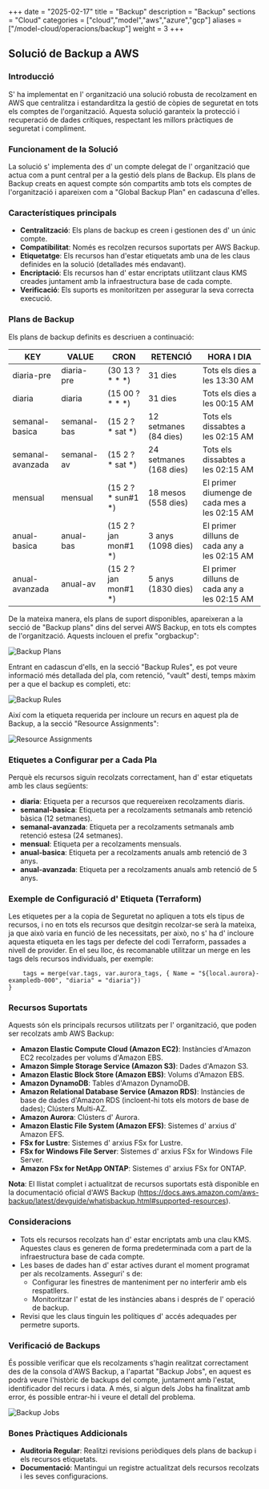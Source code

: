 +++
date        = "2025-02-17"
title       = "Backup"
description = "Backup"
sections    = "Cloud"
categories  = ["cloud","model","aws","azure","gcp"]
aliases     = ["/model-cloud/operacions/backup"]
weight      = 3
+++

## Solució de Backup a AWS

### Introducció

S' ha implementat en l' organització una solució robusta de recolzament en AWS que centralitza i estandarditza la gestió de còpies de seguretat en tots els comptes de l'organització. Aquesta solució garanteix la protecció i recuperació de dades crítiques, respectant les millors pràctiques de seguretat i compliment.

### Funcionament de la Solució

La solució s' implementa des d' un compte delegat de l' organització que actua com a punt central per a la gestió dels plans de Backup. Els plans de Backup creats en aquest compte són compartits amb tots els comptes de l'organització i apareixen com a "Global Backup Plan" en cadascuna d'elles.

### Característiques principals

- **Centralització**: Els plans de backup es creen i gestionen des d' un únic compte.
- **Compatibilitat**: Només es recolzen recursos suportats per AWS Backup.
- **Etiquetatge**: Els recursos han d'estar etiquetats amb una de les claus definides en la solució (detallades més endavant).
- **Encriptació**: Els recursos han d' estar encriptats utilitzant claus KMS creades juntament amb la infraestructura base de cada compte.
- **Verificació**: Els suports es monitoritzen per assegurar la seva correcta execució.

### Plans de Backup

Els plans de backup definits es descriuen a continuació:

  | KEY | VALUE | CRON | RETENCIÓ | HORA I DIA |  
  |------|-------|-------|-------|-------|
  | diaria-pre | diaria-pre | (30 13 ? * * *) | 31 dies | Tots els dies a les 13:30 AM
  | diaria | diaria | (15 00 ? * * *) | 31 dies | Tots els dies a les 00:15 AM
  | semanal-basica | semanal-bas | (15 2 ? * sat *) | 12 setmanes (84 dies) | Tots els dissabtes a les 02:15 AM
  | semanal-avanzada | semanal-av | (15 2 ? * sat *) | 24 setmanes (168 dies) | Tots els dissabtes a les 02:15 AM
  | mensual | mensual | (15 2 ? * sun#1 *) | 18 mesos (558 dies) | El primer diumenge de cada mes a les 02:15 AM
  | anual-basica | anual-bas | (15 2 ? jan mon#1 *) | 3 anys (1098 dies) | El primer dilluns de cada any a les 02:15 AM
  | anual-avanzada | anual-av | (15 2 ? jan mon#1 *) | 5 anys (1830 dies) | El primer dilluns de cada any a les 02:15 AM

De la mateixa manera, els plans de suport disponibles, apareixeran a la secció de "Backup plans" dins del servei AWS Backup, en tots els comptes de l'organització. Aquests inclouen el prefix "orgbackup":

![Backup Plans](/related/cloud/backup-plans.png)

Entrant en cadascun d'ells, en la secció "Backup Rules", es pot veure informació més detallada del pla, com retenció, "vault" destí, temps màxim per a que el backup es completi, etc:

![Backup Rules](/related/cloud/backup-rules.png)

Així com la etiqueta requerida per incloure un recurs en aquest pla de Backup, a la secció "Resource Assignments":

![Resource Assignments](/related/cloud/resource-assignments.png)

### Etiquetes a Configurar per a Cada Pla

Perquè els recursos siguin recolzats correctament, han d' estar etiquetats amb les claus següents:
- **diaria**: Etiqueta per a recursos que requereixen recolzaments diaris.
- **semanal-basica**: Etiqueta per a recolzaments setmanals amb retenció bàsica (12 setmanes).
- **semanal-avanzada**: Etiqueta per a recolzaments setmanals amb retenció estesa (24 setmanes).
- **mensual**: Etiqueta per a recolzaments mensuals.
- **anual-basica**: Etiqueta per a recolzaments anuals amb retenció de 3 anys.
- **anual-avanzada**: Etiqueta per a recolzaments anuals amb retenció de 5 anys.

### Exemple de Configuració d' Etiqueta (Terraform)

Les etiquetes per a la copia de Seguretat no apliquen a tots els tipus de recursos, i no en tots els recursos que desitgin recolzar-se serà la mateixa, ja que això varia en funció de les necessitats, per això, no s' ha d' incloure aquesta etiqueta en les tags per defecte del codi Terraform, passades a nivell de provider. En el seu lloc, és recomanable utilitzar un merge en les tags dels recursos individuals, per exemple:

```hcl
    tags = merge(var.tags, var.aurora_tags, { Name = "${local.aurora}-exampledb-000", "diaria" = "diaria"})
}
```

### Recursos Suportats

Aquests són els principals recursos utilitzats per l' organització, que poden ser recolzats amb AWS Backup:
- **Amazon Elastic Compute Cloud (Amazon EC2)**: Instàncies d'Amazon EC2 recolzades per volums d'Amazon EBS.
- **Amazon Simple Storage Service (Amazon S3)**: Dades d'Amazon S3.
- **Amazon Elastic Block Store (Amazon EBS)**: Volums d'Amazon EBS.
- **Amazon DynamoDB**: Tables d'Amazon DynamoDB.
- **Amazon Relational Database Service (Amazon RDS)**: Instàncies de base de dades d'Amazon RDS (incloent-hi tots els motors de base de dades); Clústers Multi-AZ.
- **Amazon Aurora**: Clústers d' Aurora.
- **Amazon Elastic File System (Amazon EFS)**: Sistemes d' arxius d' Amazon EFS.
- **FSx for Lustre**: Sistemes d' arxius FSx for Lustre.
- **FSx for Windows File Server**: Sistemes d' arxius FSx for Windows File Server.
- **Amazon FSx for NetApp ONTAP**: Sistemes d' arxius FSx for ONTAP.

**Nota**: El llistat complet i actualitzat de recursos suportats està disponible en la documentació oficial d'AWS Backup (https://docs.aws.amazon.com/aws-backup/latest/devguide/whatisbackup.html#supported-resources).

### Consideracions

- Tots els recursos recolzats han d' estar encriptats amb una clau KMS. Aquestes claus es generen de forma predeterminada com a part de la infraestructura base de cada compte.
- Les bases de dades han d' estar actives durant el moment programat per als recolzaments. Asseguri' s de:
  - Configurar les finestres de manteniment per no interferir amb els respatllers.
  - Monitoritzar l' estat de les instàncies abans i després de l' operació de backup.
- Revisi que les claus tinguin les polítiques d' accés adequades per permetre suports.

### Verificació de Backups

És possible verificar que els recolzaments s'hagin realitzat correctament des de la consola d'AWS Backup, a l'apartat "Backup Jobs", en aquest es podrà veure l'històric de backups del compte, juntament amb l'estat, identificador del recurs i data. A més, si algun dels Jobs ha finalitzat amb error, és possible entrar-hi i veure el detall del problema.

![Backup Jobs](/related/cloud/backup-jobs.png)

### Bones Pràctiques Addicionals

- **Auditoria Regular**: Realitzi revisions periòdiques dels plans de backup i els recursos etiquetats.
- **Documentació**: Mantingui un registre actualitzat dels recursos recolzats i les seves configuracions.

